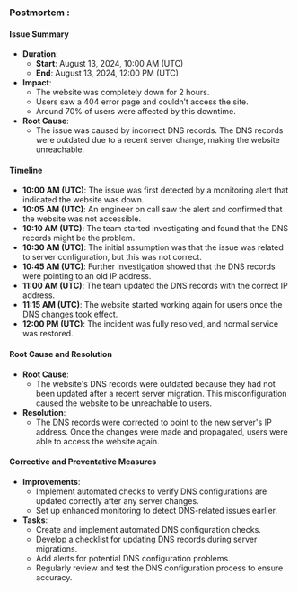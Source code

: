### Postmortem :

#### Issue Summary

- **Duration**:
  - **Start**: August 13, 2024, 10:00 AM (UTC)
  - **End**: August 13, 2024, 12:00 PM (UTC)
- **Impact**:
  - The website was completely down for 2 hours.
  - Users saw a 404 error page and couldn’t access the site.
  - Around 70% of users were affected by this downtime.
- **Root Cause**:
  - The issue was caused by incorrect DNS records. The DNS records were outdated due to a recent server change, making the website unreachable.

#### Timeline

- **10:00 AM (UTC)**: The issue was first detected by a monitoring alert that indicated the website was down.
- **10:05 AM (UTC)**: An engineer on call saw the alert and confirmed that the website was not accessible.
- **10:10 AM (UTC)**: The team started investigating and found that the DNS records might be the problem.
- **10:30 AM (UTC)**: The initial assumption was that the issue was related to server configuration, but this was not correct.
- **10:45 AM (UTC)**: Further investigation showed that the DNS records were pointing to an old IP address.
- **11:00 AM (UTC)**: The team updated the DNS records with the correct IP address.
- **11:15 AM (UTC)**: The website started working again for users once the DNS changes took effect.
- **12:00 PM (UTC)**: The incident was fully resolved, and normal service was restored.

#### Root Cause and Resolution

- **Root Cause**:
  - The website's DNS records were outdated because they had not been updated after a recent server migration. This misconfiguration caused the website to be unreachable to users.
- **Resolution**:
  - The DNS records were corrected to point to the new server's IP address. Once the changes were made and propagated, users were able to access the website again.

#### Corrective and Preventative Measures

- **Improvements**:
  - Implement automated checks to verify DNS configurations are updated correctly after any server changes.
  - Set up enhanced monitoring to detect DNS-related issues earlier.
- **Tasks**:
  - Create and implement automated DNS configuration checks.
  - Develop a checklist for updating DNS records during server migrations.
  - Add alerts for potential DNS configuration problems.
  - Regularly review and test the DNS configuration process to ensure accuracy.
